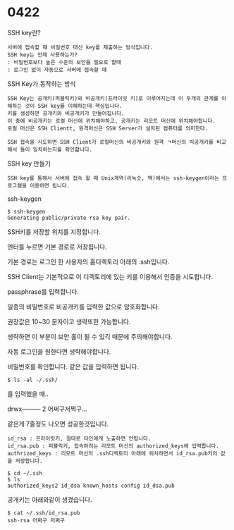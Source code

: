 <h1>
  0422
</h1>

SSH key란?

~~~
서버에 접속할 때 비밀번호 대신 key를 제출하는 방식입니다.
SSH key는 언제 사용하는가?
: 비밀번호보다 높은 수준의 보안을 필요로 할때
: 로그인 없이 자동으로 서버에 접속할 때
~~~

SSH Key가 동작하는 방식

~~~
SSH Key는 공개키(퍼블릭키)와 비공개키(프라이빗 키)로 이루어지는데 이 두개의 관계를 이해하는 것이 SSH key를 이해하는데 핵심입니다.
키를 생성하면 공개키와 비공개키가 만들어집니다.
이 중에 비공개키는 로컬 머신에 위치해야하고, 공개키는 리모트 머신에 위치해야합니다.
로컬 머신은 SSH Clientt, 원격머신은 SSH Server가 설치된 컴퓨터를 의미한다.

SSH 접속을 시도하면 SSH Client가 로컬머신의 비공개키와 원격 ㄱ머신의 빅공개키를 비교해서 둘이 일치하는지를 확인핣니다.
~~~

SSH key 만들기

~~~
SSH key를 통해서 서버에 접속 할 때 Unix계역(리눅슷, 맥)에서는 ssh-keygen이라는 프로그램을 이용하면 됩니다.
~~~

ssh-keygen

~~~
$ ssh-keygen
Generating public/private rsa key pair.
~~~

SSH키를 저장할 위치를 지정합니다.

엔터를 누르면 기본 경로로 저장됩니다.

기본 경로는 로그인 한 사용자의 홈디렉토리 아래의 .ssh입니다.

SSH Client는 기본적으로 이 디렉토리에 있는 키를 이용해서 인증을 시도합니다.



passphrase를 입력합니다.

일종의 비밀번호로 비공개키를 입력한 값으로 암호화합니다.

권장값은 10~30 문자이고 생략또한 가능합니다.

생략하면 이 부분이 보안 홀이 될 수 있긱 때문에 주의해야합니다.

자동 로그인을 원한다면 생략해야합니다.



비밀번호를 확인합니다. 같은 값을 입력하면 됩니다.

~~~
$ ls -al -/.ssh/
~~~

를 입력했을 때..

drwx——— 2 어쩌구저쩍구...

같은게 7줄정도 나오면 성공한것입니다.

~~~
id_rsa : 프라이빗키, 절대로 타인에게 노출하면 안됩니다.
id_rsa.pub : 퍼블릭키, 접속하려는 리모트 머신의 authorized_keys에 입력합니다.
authrized_keys : 리모트 머신의 .ssh디렉토리 아래에 위치하면서 id_rsa.pub키의 값을 저장합니다.
~~~



~~~
$ cd ~/.ssh
$ ls
authorized_keys2 id_dsa known_hosts config id_dsa.pub
~~~

공개키는 아래와같이 생겼습니다.

~~~
$ cat ~/.ssh/id_rsa.pub
ssh-rsa 어쩌구 저쩌구
~~~

